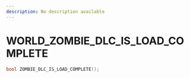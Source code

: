 ```yaml
---
description: No description available 
---
```


# WORLD\_ZOMBIE_DLC_IS_LOAD_COMPLETE

```cpp
bool ZOMBIE_DLC_IS_LOAD_COMPLETE();
```